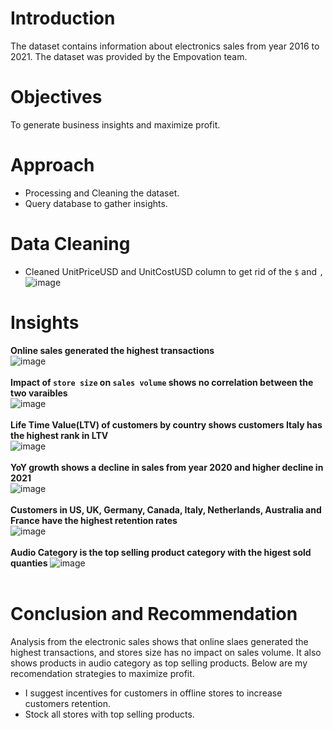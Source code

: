 # Introduction
The dataset contains information about electronics sales from year 2016 to 2021. The dataset was provided by the Empovation team.<br>
# Objectives
To generate business insights and maximize profit.<br>
# Approach
* Processing and Cleaning the dataset.
* Query database to gather insights. 
# Data Cleaning
* Cleaned UnitPriceUSD and UnitCostUSD column to get rid of the ```$``` and ```,```
  ![image](https://github.com/amiegirl/Data_Analyst_Portfolio_Projects/assets/81017006/c9688a11-5777-4198-a266-23a8d00699e8)
# Insights
**Online sales generated the highest transactions**<br>
![image](https://github.com/amiegirl/Data_Analyst_Portfolio_Projects/assets/81017006/bc086014-935c-4c00-8a9b-2d1f5b1bde2b)<br>
<br>
**Impact of ```store size``` on ```sales volume``` shows no correlation between the two varaibles**<br>
![image](https://github.com/amiegirl/Data_Analyst_Portfolio_Projects/assets/81017006/8a925820-a8af-4584-9adb-6360b9c4b680)<br>
<br>
**Life Time Value(LTV) of customers by country shows customers Italy has the highest rank in LTV**<br>
![image](https://github.com/amiegirl/Data_Analyst_Portfolio_Projects/assets/81017006/269e5e20-22ba-43c1-908e-76b53f5dc69d)
<br>
<br>
**YoY growth shows a decline in sales from year 2020 and higher decline in 2021**<br>
![image](https://github.com/amiegirl/Data_Analyst_Portfolio_Projects/assets/81017006/c1b36f03-868e-4e91-b5cd-bda1b7337596)
<br>
<br>
**Customers in US, UK, Germany, Canada, Italy, Netherlands, Australia and France have the highest retention rates**<br>
![image](https://github.com/amiegirl/Data_Analyst_Portfolio_Projects/assets/81017006/b802bb3f-fc6f-47f4-b6ef-c5e3ca0507fa)
<br>
<br>
**Audio Category is the top selling product category with the higest sold quanties**
![image](https://github.com/amiegirl/Data_Analyst_Portfolio_Projects/assets/81017006/6a4a7078-5871-4ef6-9e12-b9052d8cc436)
<br>
<br>
# Conclusion and Recommendation
Analysis from the electronic sales shows that online slaes generated the highest transactions, and stores size has no impact on sales volume. It also shows products in audio category as top selling products.
Below are my recomendation strategies to maximize profit.
* I suggest incentives for customers in offline stores to increase customers retention.
* Stock all stores with top selling products.
